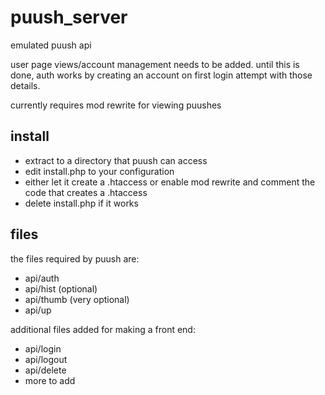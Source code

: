 puush_server
============

emulated puush api

user page views/account management needs to be added. until this is done, auth works by creating an account on first login attempt with those details.

currently requires mod rewrite for viewing puushes

## install
* extract to a directory that puush can access
* edit install.php to your configuration
* either let it create a .htaccess or enable mod rewrite and comment the code that creates a .htaccess
* delete install.php if it works


## files

the files required by puush are:

* api/auth
* api/hist (optional)
* api/thumb (very optional)
* api/up

additional files added for making a front end:

* api/login
* api/logout
* api/delete
* more to add
